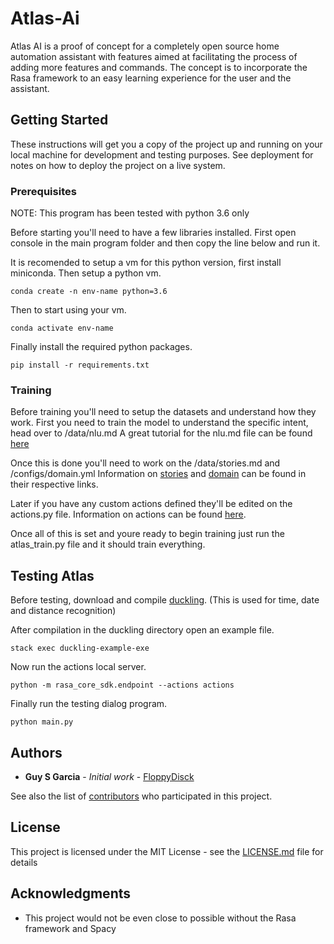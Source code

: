 # Atlas-Ai

Atlas AI is a proof of concept for a completely open source home automation assistant with features aimed at facilitating the process of adding more features and commands. The concept is to incorporate the Rasa framework to an easy learning experience for the user and the assistant.

## Getting Started

These instructions will get you a copy of the project up and running on your local machine for development and testing purposes. See deployment for notes on how to deploy the project on a live system.

### Prerequisites

NOTE: This program has been tested with python 3.6 only

Before starting you'll need to have a few libraries installed. First open console in the main program folder and then copy the line below and run it.

It is recomended to setup a vm for this python version, first install miniconda. Then setup a python vm.
```
conda create -n env-name python=3.6
```
Then to start using your vm.
```
conda activate env-name
```
Finally install the required python packages.
```
pip install -r requirements.txt
```

### Training

Before training you'll need to setup the datasets and understand how they work.
First you need to train the model to understand the specific intent, head over to /data/nlu.md
A great tutorial for the nlu.md file can be found [here](https://rasa.com/docs/rasa/nlu/training-data-format/)

Once this is done you'll need to work on the /data/stories.md and /configs/domain.yml
Information on [stories](https://rasa.com/docs/rasa/core/stories/) and [domain](https://rasa.com/docs/rasa/core/domains/) can be found in their respective links.

Later if you have any custom actions defined they'll be edited on the actions.py file. Information on actions can be found [here](https://rasa.com/docs/rasa/core/actions/).

Once all of this is set and youre ready to begin training just run the atlas_train.py file and it should train everything.

## Testing Atlas

Before testing, download and compile [duckling](https://github.com/facebook/duckling). (This is used for time, date and distance recognition)

After compilation in the duckling directory open an example file.
```
stack exec duckling-example-exe
```

Now run the actions local server.
```
python -m rasa_core_sdk.endpoint --actions actions
```

Finally run the testing dialog program.
```
python main.py
```

## Authors

* **Guy S Garcia** - *Initial work* - [FloppyDisck](https://github.com/FloppyDisck)

See also the list of [contributors](https://github.com/your/project/contributors) who participated in this project.

## License

This project is licensed under the MIT License - see the [LICENSE.md](LICENSE.md) file for details

## Acknowledgments

* This project would not be even close to possible without the Rasa framework and Spacy
